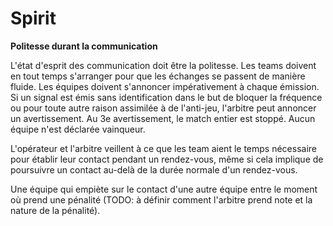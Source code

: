 # Spirit

**Politesse durant la communication**

L'état d'esprit des communication doit être la politesse. Les teams doivent en tout temps s'arranger pour que les échanges se passent de manière fluide. Les équipes doivent s'annoncer impérativement à chaque émission. Si un signal est émis sans identification dans le but de bloquer la fréquence ou pour toute autre raison assimilée à de l'anti-jeu, l'arbitre peut annoncer un avertissement. Au 3e avertissement, le match entier est stoppé. Aucun équipe n'est déclarée vainqueur.

L'opérateur et l'arbitre veillent à ce que les team aient le temps nécessaire pour établir leur contact pendant un rendez-vous, même si cela implique de poursuivre un contact au-delà de la durée normale d'un rendez-vous.

Une équipe qui empiète sur le contact d'une autre équipe entre le moment où prend une pénalité (TODO: à définir comment l'arbitre prend note et la nature de la pénalité).